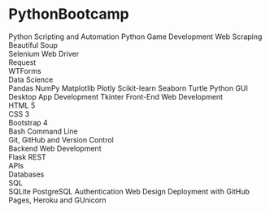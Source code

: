 # PythonBootcamp
Python Scripting and Automation
Python Game Development 
Web Scraping  
Beautiful Soup  
Selenium Web Driver  
Request  
WTForms  
Data Science  
Pandas
NumPy
Matplotlib
Plotly
Scikit-learn
Seaborn
Turtle
Python GUI Desktop App Development
Tkinter 
Front-End Web Development  
HTML 5  
CSS 3  
Bootstrap 4  
Bash Command Line  
Git, GitHub and Version Control  
Backend Web Development  
Flask 
REST  
APIs  
Databases  
SQL  
SQLite
PostgreSQL
Authentication
Web Design
Deployment with GitHub Pages, Heroku and GUnicorn

